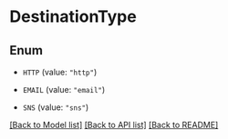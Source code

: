 # DestinationType

## Enum


* `HTTP` (value: `"http"`)

* `EMAIL` (value: `"email"`)

* `SNS` (value: `"sns"`)


[[Back to Model list]](../README.md#documentation-for-models) [[Back to API list]](../README.md#documentation-for-api-endpoints) [[Back to README]](../README.md)



